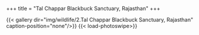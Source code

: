 +++
title = "Tal Chappar Blackbuck Sanctuary, Rajasthan"
+++

{{< gallery dir="img/wildlife/2.Tal Chappar Blackbuck Sanctuary, Rajasthan" caption-position="none"/>}} {{< load-photoswipe>}}